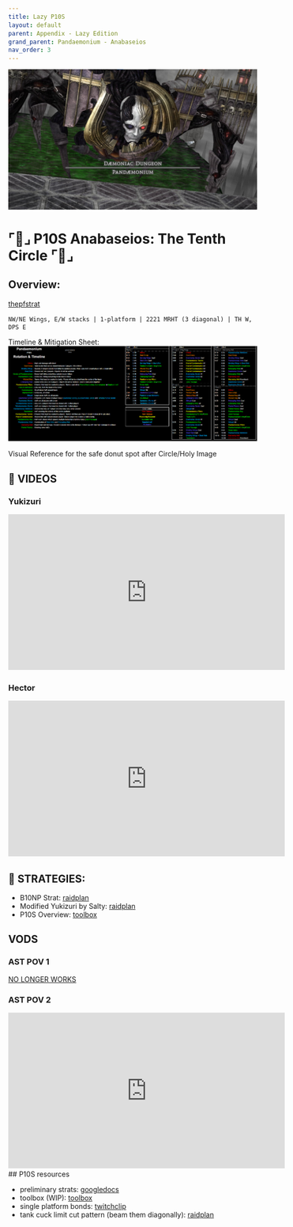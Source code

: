 ```yaml
---
title: Lazy P10S
layout: default
parent: Appendix - Lazy Edition
grand_parent: Pandaemonium - Anabaseios
nav_order: 3
---
```


![image](/assets/images/p10s/Pandaemonium-Boss-Battle-in-Final-Fantasy-XIV.png)

# ⌜💎⌟ P10S Anabaseios: The Tenth Circle ⌜💎⌟

## Overview:

[thepfstrat](https://www.thepfstrat.com/p10s)

```
NW/NE Wings, E/W stacks | 1-platform | 2221 MRHT (3 diagonal) | TH W, DPS E

```

Timeline & Mitigation Sheet:
![image](/assets/images/p10s/image.png)

Visual Reference for the safe donut spot after Circle/Holy
Image

## 🎦 VIDEOS

### Yukizuri

<iframe width="560" height="315" src="https://www.youtube.com/embed/JIgQmbtptvY?si=gd5DMWtamYvsxcVa" title="YouTube video player" frameborder="0" allow="accelerometer; autoplay; clipboard-write; encrypted-media; gyroscope; picture-in-picture; web-share" allowfullscreen></iframe>

### Hector

<iframe width="560" height="315" src="https://www.youtube.com/embed/qwQoAAl9qsM?si=7As2zB8uy7hNQ2qk" title="YouTube video player" frameborder="0" allow="accelerometer; autoplay; clipboard-write; encrypted-media; gyroscope; picture-in-picture; web-share" allowfullscreen></iframe>

## 📌 STRATEGIES:

- B10NP Strat: [raidplan](https://raidplan.io/plan/p1GAzp_0us7jf-dy)
- Modified Yukizuri by Salty: [raidplan](https://raidplan.io/plan/uZRELL4pZG2_TOe0)
- P10S Overview: [toolbox](https://ff14.toolboxgaming.space/?id=261787819435861&preview=1****)

## VODS

### AST POV 1

[NO LONGER WORKS](https://www.youtube.com/watch?v=FZjjmCIhN04)

### AST POV 2

<iframe width="560" height="315" src="https://www.youtube.com/embed/IMWBZ87qW_w?si=PkWhdvs4PYiO1XzD" title="YouTube video player" frameborder="0" allow="accelerometer; autoplay; clipboard-write; encrypted-media; gyroscope; picture-in-picture; web-share" allowfullscreen></iframe>
## P10S resources

- preliminary strats: [googledocs](https://docs.google.com/document/d/1DB60JaxaB0-kTphI4gOuEduRQ5jqUMHfJIqCD528tP8/edit)
- toolbox (WIP): [toolbox](https://ff14.toolboxgaming.space/?id=261787819435861&preview=1)
- single platform bonds: [twitchclip](https://clips.twitch.tv/SlickSaltyChickenDatSheffy-cKaZB3AMN5rXD86V)
- tank cuck limit cut pattern (beam them diagonally): [raidplan](https://youtube.com/clip/Ugkxa3XMkpteeFjUCn-NPaGIxJhGjzQP_ngD)
